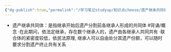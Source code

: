 ```yaml
---
{"dg-publish":true,"permalink":"/学习笔记studyup/知识点cheese/遗产继承共同体/","dgPassFrontmatter":true,"created":"2024-07-16T10:17:38.375+08:00","updated":"2024-09-11T12:33:21.705+08:00"}
---
```


- 遗产继承共同体：是指继承开始后遗产分割前各继承人形成的共同体 #背诵/概念 
·在此期问，依法定继承，存在数个继承人的，遗产由各继承人共同共有
·联合体的紧密度较低，依民法原理, 继承人可以自由处分其遗产份额，可以随时要求分割遗产终止共有关系